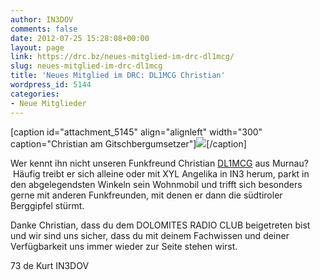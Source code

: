 ```yaml
---
author: IN3DOV
comments: false
date: 2012-07-25 15:28:08+00:00
layout: page
link: https://drc.bz/neues-mitglied-im-drc-dl1mcg/
slug: neues-mitglied-im-drc-dl1mcg
title: 'Neues Mitglied im DRC: DL1MCG Christian'
wordpress_id: 5144
categories:
- Neue Mitglieder
---
```


[caption id="attachment_5145" align="alignleft" width="300" caption="Christian am Gitschbergumsetzer"][![](https://drc.bz/wp-content/uploads/2012/07/dl1mcg-300x225.jpg)](https://drc.bz/wp-content/uploads/2012/07/dl1mcg.jpg)[/caption]

Wer kennt ihn nicht unseren Funkfreund Christian [DL1MCG](http://www.qrz.com/db/?callsign=dl1mcg) aus Murnau?  Häufig treibt er sich alleine oder mit XYL Angelika in IN3 herum, parkt in den abgelegendsten Winkeln sein Wohnmobil und trifft sich besonders gerne mit anderen Funkfreunden, mit denen er dann die südtiroler Berggipfel stürmt.

Danke Christian, dass du dem DOLOMITES RADIO CLUB beigetreten bist und wir sind uns sicher, dass du mit deinem Fachwissen und deiner Verfügbarkeit uns immer wieder zur Seite stehen wirst.

73 de Kurt IN3DOV

